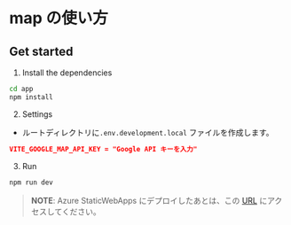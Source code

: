 # map の使い方

## Get started

1. Install the dependencies

```bash
cd app
npm install
```

2. Settings

- ルートディレクトリに`.env.development.local` ファイルを作成します。

```json
VITE_GOOGLE_MAP_API_KEY = "Google API キーを入力"
```

3. Run

```bash
npm run dev
```

> **NOTE**: Azure StaticWebApps にデプロイしたあとは、この [URL] にアクセスしてください。

[URL]: https://black-forest-04c0ccd00.2.azurestaticapps.net